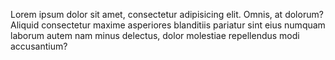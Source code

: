 Lorem ipsum dolor sit amet, consectetur adipisicing elit. Omnis, at dolorum? Aliquid consectetur maxime asperiores blanditiis pariatur sint eius numquam laborum autem nam minus delectus, dolor molestiae repellendus modi accusantium?